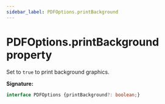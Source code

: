 ```yaml
---
sidebar_label: PDFOptions.printBackground
---
```

# PDFOptions.printBackground property

Set to `true` to print background graphics.

**Signature:**

```typescript
interface PDFOptions {printBackground?: boolean;}
```
